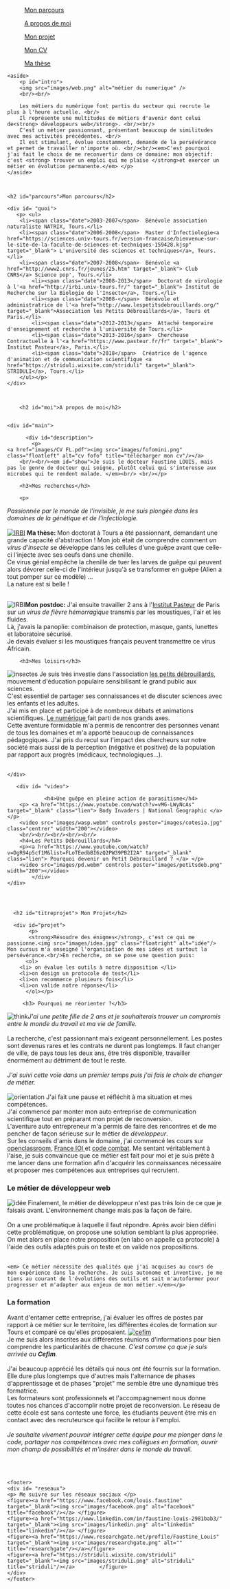
<html>
			<meta charset="utf-8"/>
			<link rel="stylesheet" href="style.css" />
	

<body>


	 
<div id="container">
		<nav>
			<figure><a href="#parcours">  Mon parcours  </a></figure>
		<figure><a href="#moi">  A propos de moi  </a></figure>	
		<figure><a href="#titreprojet">  Mon projet  </a></figure>	
            	<figure><a href="images/CV FL.pdf" target="_blank">  Mon CV  </a></figure>
		<figure><a href="https://www.theses.fr/2013TOUR4037" target="_blank">  Ma thèse  </a></figure>
	 </nav>	
	
	<aside>
		<p id="intro">
		<img src="images/web.png" alt="métier du numerique" />
		<br/><br/>
		
		Les métiers du numérique font partis du secteur qui recrute le plus à l'heure actuelle. <br/>
		Il représente une multitudes de métiers d'avenir dont celui de<strong> développeurs web</strong>. <br/><br/>
		C'est un métier passionnant, présentant beaucoup de similitudes avec mes activités précédentes. <br/>
		Il est stimulant, évolue constamment, demande de la persévérance et permet de travailler n'importe où. <br/><br/><em>C'est pourquoi j'ai fait le choix de me reconvertir dans ce domaine: mon objectif: c'est <strong> trouver un emploi qui me plaise </strong>et exercer un métier en évolution permanente.</em> </p>
	</aside>
	
	
	
	<h2 id="parcours">Mon parcours</h2>
	
	<div id= "quoi">
	   <p> <ul>
		<li><span class="date">2003-2007</span>  Bénévole association naturaliste NATRIX, Tours.</li>
		<li><span class="date">2006-2008</span>  Master d'Infectiologie<a href="https://sciences.univ-tours.fr/version-francaise/bienvenue-sur-le-site-de-la-faculte-de-sciences-et-techniques-159428.kjsp" target="_blank"> L'université des sciences et techniques</a>, Tours.</li>
		<li><span class="date">2007-2008</span>  Bénévole <a href="http://www2.cnrs.fr/jeunes/25.htm" target="_blank"> Club CNRS</a> Science pop', Tours.</li>
			<li><span class="date">2008-2013</span>  Doctorat de virologie à l'<a href="http://irbi.univ-tours.fr/" target="_blank"> Institut de Recherche sur la Biologie de l'Insecte</a>, Tours.</li>
			<li><span class="date">2008-</span>  Bénévole et administratrice de l'<a href="http://www.lespetitsdebrouillards.org/" target="_blank">Association les Petits Débrouillards</a>, Tours et Paris.</li>
			<li><span class="date">2012-2013</span>  Attaché temporaire d'enseignement et recherche à l'université de Tours.</li>
			<li><span class="date">2013-2016</span>  Chercheuse Contractuelle à l'<a href="https://www.pasteur.fr/fr" target="_blank"> Institut Pasteur</a>, Paris.</li>
			<li><span class="date">2018</span>  Créatrice de l'agence d'animation et de communication scientifique <a href="https://striduli.wixsite.com/striduli" target="_blank"> STRIDULI</a>, Tours.</li>
		</ul></p>
	</div>
	
	
	
	    <h2 id="moi">A propos de moi</h2>
	    
	    
	<div id="main">
	   
          <div id="description">
		    <p>
	<a href="images/CV FL.pdf"><img src="images/fofomini.png" class="floatleft" alt="cv fofo" title="télécharger mon cv"/></a>
		<br/><br/><em id="show">Je suis le docteur Faustine LOUIS, mais pas le genre de docteur qui soigne, plutôt celui qui s'interesse aux microbes qui te rendent malade. </em><br/> <br/></p>
		
		<h3>Mes recherches</h3>
		
		<p>
		
<em>Passionnée par le monde de l'invisible, je me suis plongée dans les domaines de la génétique et de l'infectiologie.</em><br/><br/>
<a href="http://irbi.univ-tours.fr/"><img src="images/IRBI.png" class="floatleft" alt="IRBI"/></a> <strong>Ma thèse: </strong>Mon doctorat à Tours a été passionnant, demandant une grande capacité d'abstraction !  Mon job était de comprendre comment <em>un virus d'insecte </em>se développe dans les cellules d'une guêpe avant que celle-ci l'injecte avec ses oeufs dans une chenille. <br/>
Ce virus génial empêche la chenille de tuer les larves de guêpe qui peuvent alors dévorer celle-ci de l'intérieur jusqu'à se transformer en guêpe (Alien a tout pomper sur ce modèle) ... <br/>La nature est si belle ! <br/><br/> 

<img src="images/mosquito.png" class="floatleft" alt="IRBI"/><strong>Mon postdoc: </strong>J'ai ensuite travailler 2 ans à l'<a href="https://www.pasteur.fr/" target="_blank">Institut Pasteur</a> de Paris sur <em>un virus de fièvre hémorragique </em>transmis par les moustiques, l'air et les fluides. <br/>Là, j'avais la panoplie: combinaison de protection, masque, gants, lunettes et laboratoire sécurisé. <br/>Je devais évaluer si les moustiques français peuvent transmettre ce virus Africain. <br/></p>

		<h3>Mes loisirs</h3>
<p> <img src="images/insect.jpg" class="floatleft" alt="insectes"/>
	Je suis très investie dans l'association <a href="http://www.lespetitsdebrouillards.org/" target="_blank">les petits débrouillards</a>, mouvement d'éducation populaire sensibilisant le grand public aux sciences. <br/>C'est essentiel de partager ses connaissances et de discuter sciences avec les enfants et les adultes. <br/>J'ai mis en place et participé à de nombreux débats et animations scientifiques. <a href="http://lespetitsdebrouillards.org/?rub=axes" target="_blank" >Le numérique </a>fait parti de nos grands axes. <br/>Cette aventure formidable m'a permis de rencontrer des personnes venant de tous les domaines et m'a apporté beaucoup de connaissances pédagogiques. J'ai pris du recul sur l'impact des chercheurs sur notre société mais aussi de la perception (négative et positive) de la population par rapport aux progrès (médicaux, technologiques...). <br/><br/></p>
	

	</div>
	
	   <div id= "video">
	   
                <h4>Une guêpe en pleine action de parasitisme</h4>
		<p> <a href="https://www.youtube.com/watch?v=vMG-LWyNcAs" target="_blank" class="lien"> Body Invaders | National Geographic </a> </p>
		<video src="images/wasp.webm" controls poster="images/cotesia.jpg" class="centrer" width="200"></video>
		<br/><br/><br/><br/><br/>
		<h4>Les Petits Débrouillards</h4>
		<p><a href="https://www.youtube.com/watch?v=DgR94p5cf1M&list=FLoTEedbBI6zQ2PW39PB2I2A" target="_blank" class="lien"> Pourquoi devenir un Petit Débrouillard ? </a> </p>
		<video src="images/pd.webm" controls poster="images/petitsdeb.png" width="200"></video>
            </div>
	</div>	




	  <h2 id="titreprojet"> Mon Projet</h2>
	  
	  <div id="projet">
		   <p>
		   <strong>Résoudre des énigmes</strong>, c'est ce qui me passionne.<img src="images/idea.jpg" class="floatright" alt="idée"/> Mon cursus m'a enseigné l'organisation de mes idées et surtout la persévérance.<br/>En recherche, on se pose une question puis: 
		  <ol>
		<li> on évalue les outils à notre disposition </li>
		<li>on design un protocole de test</li>
		<li>on recommence plusieurs fois</li>
		<li>on valide notre réponse</li>
		  </ol></p>
		 
		 <h3> Pourquoi me réorienter ?</h3> 
		  
<p><img src="images/think.jpg" class="floatright" alt="think"/><em>J'ai une petite fille de 2 ans et je souhaiterais trouver un compromis entre le monde du travail et ma vie de famille.  </em> <br/><br/> La recherche, c'est passionnant mais exigeant personnellement. Les postes sont devenus rares et les contrats ne durent pas longtemps. Il faut changer de ville, de pays tous les deux ans, être très disponible, travailler énormément au détriment de tout le reste.<br/> <br/><em>J'ai suivi cette voie dans un premier temps puis j'ai fais le choix de changer de métier. </em> <br/><br/> 
<img src="images/poisson.jpg" class="floatleft" alt="orientation"/> J'ai fait une pause et réfléchit à ma situation et mes compétences. <br/> J'ai commencé par monter mon auto entreprise de communication scientifique tout en préparant mon projet de reconversion. <br/> L'aventure auto entrepreneur m'a permis de faire des rencontres et de me pencher de façon sérieuse sur le métier de <em>développeur</em>. <br/> Sur les conseils d'amis dans le domaine, j'ai commencé les cours sur <a href="https://openclassrooms.com/" target="_blank">openclassroom</a>, <a href="http://www.france-ioi.org/" target="_blank">France IOI </a>et <a href="https://codecombat.com/" target="_blank">code combat</a>. Me sentant véritablement à l'aise, je suis convaincue que ce métier est fait pour moi et je suis prête à me lancer dans une formation afin d'acquérir les connaissances nécessaire et proposer mes compétences aux entreprises qui recrutent. </p>

<h3>Le métier de développeur web</h3>

<p> <img src="images/devweb.jpg" class="floatleft" alt="idée"/> Finalement, le métier de développeur n'est pas très loin de ce que je faisais avant. L'environnement change mais pas la façon de faire.  <br/> <br/>
	 On a une problématique à laquelle il faut répondre. Après avoir bien défini cette problématique, on propose une solution semblant la plus appropriée. On met alors en place notre proposition (en labo on appelle ça protocole) à l'aide des outils adaptés puis on teste et on valide nos propositions. <br/><br/>
	 
	<em> Ce métier nécessite des qualités que j'ai acquises au cours de mon expérience dans la recherche. Je suis autonome et inventive, je me tiens au courant de l'évolutions des outils et sait m'autoformer pour progresser et m'adapter aux enjeux de mon métier.</em></p>
	

<h3> La formation</h3>

<p>Avant d'entamer cette entreprise, j'ai évaluer les offres de postes par rapport à ce métier sur le territoire, les différentes écoles de formation sur Tours et comparé ce qu'elles proposaient. <a href="https://www.cefim.eu/"><img src="images/cefim.png" class="floatright" alt="cefim" target="_blank"/></a><br/>Je me suis alors inscrites aux différentes réunions d'informations pour bien comprendre les particularités de chacune. <em>C'est comme ça que je suis arrivée au <strong>Cefim</strong>.</em> <br/><br/>
	J'ai beaucoup apprécié les détails qui nous ont été fournis sur la formation. Elle dure plus longtemps que d'autres mais l'alternance de phases d'apprentissage et de phases "projet" me semble être une dynamique très formatrice. <br/>Les formateurs sont professionnels et l'accompagnement nous donne toutes nos chances d'accomplir notre projet de reconversion. Le réseau de cette école est sans conteste une force, les étudiants peuvent être mis en contact avec des recruteursce qui facilite le retour à l'emploi. <br/><br/>
	<em id="conclusion">Je souhaite vivement pouvoir intégrer cette équipe pour me plonger dans le code, partager nos compétences avec mes collègues en formation, ouvrir mon champ de possibilités et m'insérer dans le monde du travail.</em>   
</p>
	</div>
<br/><br/>
</div>	

	<footer>
	<div id= "reseaux">
	<p> Me suivre sur les réseaux sociaux </p>
	<figure><a href="https://www.facebook.com/louis.faustine" target="_blank"><img src="images/facebook.png" alt="facebook" title="facebook"/></a> </figure>
	<figure><a href="https://www.linkedin.com/in/faustine-louis-2981bab3/" target="_blank"><img src="images/linkedin.png" alt="linkedin" title="linkedin"/></a> </figure>
	<figure><a href="https://www.researchgate.net/profile/Faustine_Louis" target="_blank"><img src="images/researchgate.png" alt="" title="researchgate"/></a></figure> 
	<figure><a href="https://striduli.wixsite.com/striduli" target="_blank"><img src="images/striduli.png" alt="striduli" title="striduli"/></a> 		</figure>				
	</div>	
	</footer>
	

